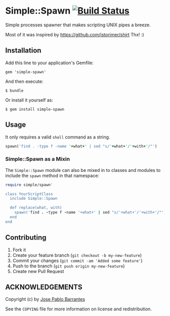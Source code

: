 # Simple::Spawn [![Build Status](https://secure.travis-ci.org/jpablobr/simple-spawn.png?branch=master)][travis]

[travis]: http://travis-ci.org/jpablobr/simple-spawn

Simple processes spawner that makes scripting UNIX pipes a breeze.

Most of it was inspired by https://github.com/jstorimer/shirt Thx! :)

## Installation

Add this line to your application's Gemfile:

    gem 'simple-spawn'

And then execute:

    $ bundle

Or install it yourself as:

    $ gem install simple-spawn

## Usage

It only requires a valid `shell` command as a string.


```ruby
spawn('find . -type f -name '+what+' | sed "s/'+what+'/'+with+'/"')
```

### Simple::Spawn as a Mixin

The `Simple::Spawn` module can also be mixed in to classes and modules
to include the `spawn` method in that namespace:

```ruby
require simple/spawn'

class YourScriptClass
  include Simple::Spawn

  def replace(what, with)
    spawn('find . -type f -name '+what+' | sed "s/'+what+'/'+with+'/"')
  end
end
```
## Contributing

1. Fork it
2. Create your feature branch (`git checkout -b my-new-feature`)
3. Commit your changes (`git commit -am 'Added some feature'`)
4. Push to the branch (`git push origin my-new-feature`)
5. Create new Pull Request

## ACKNOWLEDGEMENTS

Copyright (c) by
[Jose Pablo Barrantes](http://jpablobr.com)

See the `COPYING` file for more information on license and redistribution.
